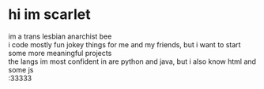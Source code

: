# hi im scarlet

im a trans lesbian anarchist bee    
i code mostly fun jokey things for me and my friends, but i want to start some more meaningful projects   
the langs im most confident in are python and java, but i also know html and some js   
:33333
